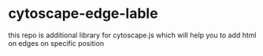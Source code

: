 # cytoscape-edge-lable
this repo is additional library for cytoscape.js which will help you to add html on edges on specific position
